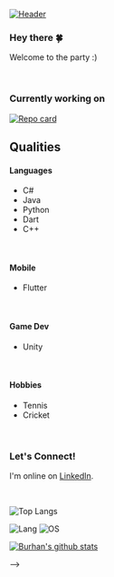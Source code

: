 [![Header](https://brhn.dev/images/HeaderImageShort.jpg)][site]

### Hey there &#127808;
Welcome to the party :)

 
<br>

### Currently working on
[![Repo card](https://github-readme-stats.vercel.app/api/pin/?username=burhanhaq&theme=calm&repo=Ludo_App_Game_Unity)](https://github.com/burhanhaq/Ludo_App_Game_Unity) 

## Qualities

#### Languages
 - C#
 - Java
 - Python
 - Dart
 - C++
 
<br>

#### Mobile
 - Flutter

<br>

#### Game Dev
 - Unity

<br>

#### Hobbies
 - Tennis
 - Cricket

<br>

### Let's Connect!
 I'm online on [LinkedIn][linkedin].

<br>

![Top Langs](https://github-readme-stats.vercel.app/api/top-langs/?username=burhanhaq&layout=compact&theme=calm&hide=Objective-C,Swift)

<!-- Links to your social media accounts -->

[twitter]: https://twitter.com/quecifi
[linkedin]: https://www.linkedin.com/in/burhanhaq/
[site]: https://brhn.dev


<!--
**burhanhaq/burhanhaq** is a ✨ _special_ ✨ repository because its `README.md` (this file) appears on your GitHub profile.

Here are some ideas to get you started:

- 🔭 I’m currently working on ...
- 🌱 I’m currently learning ...
- 👯 I’m looking to collaborate on ...
- 🤔 I’m looking for help with ...
- 💬 Ask me about ...
- 📫 How to reach me: ...
- 😄 Pronouns: ...
- ⚡ Fun fact: ...


<!-- Picture links -->
![Lang](https://img.shields.io/badge/Lang-Dart-informational?style=flat-square&logo=<Lang>&logoColor=white&color=red)
![OS](https://img.shields.io/badge/OS-Win-informational?style=flat-square&logo=<OW>&logoColor=white&color=red)

[![Burhan's github stats](https://github-readme-stats.vercel.app/api?username=burhanhaq&hide=contribs,issues&count_private=true&theme=calm)](https://github.com/anuraghazra/github-readme-stats) 

-->
